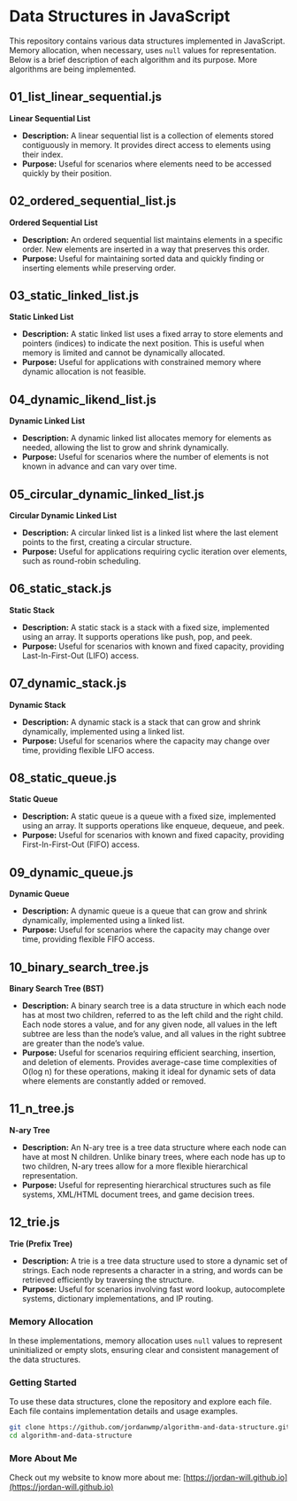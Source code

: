 # Data Structures in JavaScript

This repository contains various data structures implemented in JavaScript. Memory allocation, when necessary, uses `null` values for representation. Below is a brief description of each algorithm and its purpose. More algorithms are being implemented.

## 01_list_linear_sequential.js
**Linear Sequential List**
- **Description:** A linear sequential list is a collection of elements stored contiguously in memory. It provides direct access to elements using their index.
- **Purpose:** Useful for scenarios where elements need to be accessed quickly by their position.

## 02_ordered_sequential_list.js
**Ordered Sequential List**
- **Description:** An ordered sequential list maintains elements in a specific order. New elements are inserted in a way that preserves this order.
- **Purpose:** Useful for maintaining sorted data and quickly finding or inserting elements while preserving order.

## 03_static_linked_list.js
**Static Linked List**
- **Description:** A static linked list uses a fixed array to store elements and pointers (indices) to indicate the next position. This is useful when memory is limited and cannot be dynamically allocated.
- **Purpose:** Useful for applications with constrained memory where dynamic allocation is not feasible.

## 04_dynamic_likend_list.js
**Dynamic Linked List**
- **Description:** A dynamic linked list allocates memory for elements as needed, allowing the list to grow and shrink dynamically.
- **Purpose:** Useful for scenarios where the number of elements is not known in advance and can vary over time.

## 05_circular_dynamic_linked_list.js
**Circular Dynamic Linked List**
- **Description:** A circular linked list is a linked list where the last element points to the first, creating a circular structure.
- **Purpose:** Useful for applications requiring cyclic iteration over elements, such as round-robin scheduling.

## 06_static_stack.js
**Static Stack**
- **Description:** A static stack is a stack with a fixed size, implemented using an array. It supports operations like push, pop, and peek.
- **Purpose:** Useful for scenarios with known and fixed capacity, providing Last-In-First-Out (LIFO) access.

## 07_dynamic_stack.js
**Dynamic Stack**
- **Description:** A dynamic stack is a stack that can grow and shrink dynamically, implemented using a linked list.
- **Purpose:** Useful for scenarios where the capacity may change over time, providing flexible LIFO access.

## 08_static_queue.js
**Static Queue**
- **Description:** A static queue is a queue with a fixed size, implemented using an array. It supports operations like enqueue, dequeue, and peek.
- **Purpose:** Useful for scenarios with known and fixed capacity, providing First-In-First-Out (FIFO) access.

## 09_dynamic_queue.js
**Dynamic Queue**
- **Description:** A dynamic queue is a queue that can grow and shrink dynamically, implemented using a linked list.
- **Purpose:** Useful for scenarios where the capacity may change over time, providing flexible FIFO access.

## 10_binary_search_tree.js
**Binary Search Tree (BST)**
- **Description:** A binary search tree is a data structure in which each node has at most two children, referred to as the left child and the right child. Each node stores a value, and for any given node, all values in the left subtree are less than the node’s value, and all values in the right subtree are greater than the node’s value.
- **Purpose:** Useful for scenarios requiring efficient searching, insertion, and deletion of elements. Provides average-case time complexities of O(log n) for these operations, making it ideal for dynamic sets of data where elements are constantly added or removed.

## 11_n_tree.js
**N-ary Tree**
- **Description:** An N-ary tree is a tree data structure where each node can have at most N children. Unlike binary trees, where each node has up to two children, N-ary trees allow for a more flexible hierarchical representation.
- **Purpose:** Useful for representing hierarchical structures such as file systems, XML/HTML document trees, and game decision trees.

## 12_trie.js
**Trie (Prefix Tree)**
- **Description:** A trie is a tree data structure used to store a dynamic set of strings. Each node represents a character in a string, and words can be retrieved efficiently by traversing the structure.
- **Purpose:** Useful for scenarios involving fast word lookup, autocomplete systems, dictionary implementations, and IP routing.

### Memory Allocation
In these implementations, memory allocation uses `null` values to represent uninitialized or empty slots, ensuring clear and consistent management of the data structures.

### Getting Started
To use these data structures, clone the repository and explore each file. Each file contains implementation details and usage examples.

```bash
git clone https://github.com/jordanwmp/algorithm-and-data-structure.git
cd algorithm-and-data-structure
```

### More About Me
Check out my website to know more about me: [https://jordan-will.github.io](https://jordan-will.github.io)

